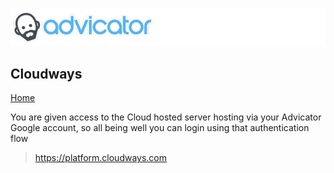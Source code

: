 ![Advicator Logo](../media/png/advicator_header.png)  
## Cloudways
[Home](../../README.md) 

You are given access to the Cloud hosted server hosting via your Advicator Google account, so all being well you can login using that authentication flow

> https://platform.cloudways.com

